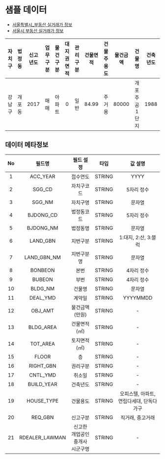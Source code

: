 # 샘플 데이터

- [서울특별시_부동산 실거래가 정보](https://www.data.go.kr/data/15052419/fileData.do)
- [서울시 부동산 실거래가 정보](https://data.seoul.go.kr/dataList/OA-21275/S/1/datasetView.do)

| 자치구 | 법정동 | 신고년도 | 업무구분 | 물건구분 | 대지권면적 | 관리구분 | 건물면적  | 건물주용도 | 물건금액  |   건물명    | 건축년도 |
|:---:|:---:|:----:|:----:|:----:|:-----:|:----:|:-----:|:-----:|:-----:|:--------:|:----:|
| 강남구 | 개포동 | 2017 |  매매  | 아파트  |   0   |  일반  | 84.99 |  주거용  | 80000 | 개포주공 1단지 | 1988 |



## 데이터 메타정보

| No  |       필드명       |       필드 설정       |   타입   |          값 설명           |
|:---:|:---------------:|:-----------------:|:------:|:-----------------------:|
|  1  |    ACC_YEAR     |       접수연도        | STRING |          YYYY           |
|  2  |     SGG_CD      |      	자치구코드       | STRING |         5자리 정수          |
|  3  |     	SGG_NM     |       	자치구명       | STRING |           문자열           |
|  4  |   	BJDONG_CD    |      	법정동코드       | STRING |         5자리 정수          |
|  5  |   	BJDONG_NM    |       	법정동명       | STRING |           문자열           |
|  6  |    	LAND_GBN    |       	지번구분       | STRING |     1:대지, 2:산, 3:블럭     |
|  7  |  	LAND_GBN_NM   |      	지번구분명       | STRING |           문자열           | 
|  8  |    	BONBEON     |        	본번        | STRING |         4자리 정수          | 
|  9  |     	BUBEON     |        	부번        | STRING |         4자리 정수          | 
| 10  |    	BLDG_NM     |       	건물명        | STRING |           문자열           |
| 11  |    	DEAL_YMD    |       	계약일        | STRING |        YYYYMMDD         | 
| 12  |    	OBJ_AMT     |     	물건금액(만원)     | STRING |            -            |
| 13  |   	BLDG_AREA    |     	건물면적(㎡)      | STRING |            -            |
| 14  |    	TOT_AREA    |     	토지면적(㎡)      | STRING |            -            |
| 15  |     	FLOOR      |        	층         | STRING |            -            |
| 16  |   	RIGHT_GBN    |       	권리구분       | STRING |            -            |
| 17  |    	CNTL_YMD    |       	취소일        | STRING |            -            |
| 18  |   	BUILD_YEAR   |       	건축년도       | STRING |            -            |
| 19  |   	HOUSE_TYPE   |       	건물용도       | STRING | 오피스텔, 아파트, 연립다세대, 단독다가구 |
| 20  |    	REQ_GBN     |       	신고구분       | STRING |        직거래, 중고거래        |
| 21  | 	RDEALER_LAWMAN | 	신고한 개업공인중개사 시군구명 | STRING |            -            |